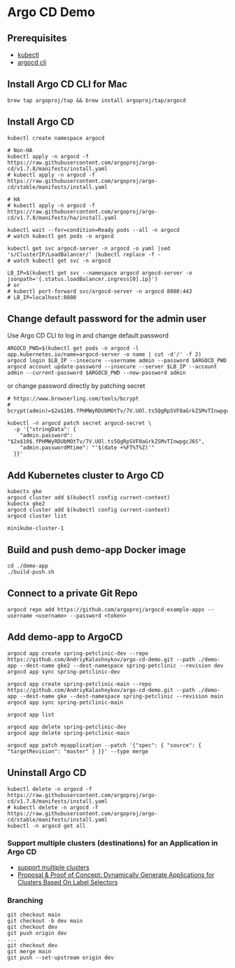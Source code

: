 # Argo CD Demo

## Prerequisites

* [kubectl](https://kubernetes.io/docs/tasks/tools/install-kubectl/)
* [argocd cli](https://argoproj.github.io/argo-cd/cli_installation/)

## Install Argo CD CLI for Mac

```shell
brew tap argoproj/tap && brew install argoproj/tap/argocd
```

## Install Argo CD

```shell
kubectl create namespace argocd

# Non-HA
kubectl apply -n argocd -f https://raw.githubusercontent.com/argoproj/argo-cd/v1.7.8/manifests/install.yaml
# kubectl apply -n argocd -f https://raw.githubusercontent.com/argoproj/argo-cd/stable/manifests/install.yaml

# HA
# kubectl apply -n argocd -f https://raw.githubusercontent.com/argoproj/argo-cd/v1.7.8/manifests/ha/install.yaml

kubectl wait --for=condition=Ready pods --all -n argocd
# watch kubectl get pods -n argocd

kubectl get svc argocd-server -n argocd -o yaml |sed 's/ClusterIP/LoadBalancer/' |kubectl replace -f -
# watch kubectl get svc -n argocd

LB_IP=$(kubectl get svc --namespace argocd argocd-server -o jsonpath='{.status.loadBalancer.ingress[0].ip}')
# or
# kubectl port-forward svc/argocd-server -n argocd 8080:443
# LB_IP=localhost:8080
```

## Change default password for the admin user

Use Argo CD CLI to log in and change default password
```shell
ARGOCD_PWD=$(kubectl get pods -n argocd -l app.kubernetes.io/name=argocd-server -o name | cut -d'/' -f 2)
argocd login $LB_IP --insecure --username admin --password $ARGOCD_PWD
argocd account update-password --insecure --server $LB_IP --account admin --current-password $ARGOCD_PWD --new-password admin
```

or change password directly by patching secret

```shell
# https://www.browserling.com/tools/bcrypt
# bcrypt(admin)=$2a$10$.fPHMWyRDUbMOtTv/7V.UOl.ts5QgRpSVF0aGrkZSMvTInwpgcJ6S

kubectl -n argocd patch secret argocd-secret \
  -p '{"stringData": {
    "admin.password": "$2a$10$.fPHMWyRDUbMOtTv/7V.UOl.ts5QgRpSVF0aGrkZSMvTInwpgcJ6S",
    "admin.passwordMtime": "'$(date +%FT%T%Z)'"
  }}'
```

## Add Kubernetes cluster to Argo CD

```shell
kubectx gke
argocd cluster add $(kubectl config current-context)
kubectx gke2
argocd cluster add $(kubectl config current-context)
argocd cluster list

minikube-cluster-1
```

## Build and push demo-app Docker image

```shell
cd ./demo-app
./build-push.sh
```

## Connect to a private Git Repo

```shell
argocd repo add https://github.com/argoproj/argocd-example-apps --username <username> --password <token>
```

## Add demo-app to ArgoCD

```shell
argocd app create spring-petclinic-dev --repo https://github.com/AndriyKalashnykov/argo-cd-demo.git --path ./demo-app --dest-name gke2 --dest-namespace spring-petclinic --revision dev
argocd app sync spring-petclinic-dev

argocd app create spring-petclinic-main --repo https://github.com/AndriyKalashnykov/argo-cd-demo.git --path ./demo-app --dest-name gke --dest-namespace spring-petclinic --revision main
argocd app sync spring-petclinic-main

argocd app list

argocd app delete spring-petclinic-dev
argocd app delete spring-petclinic-main

argocd app patch myapplication --patch '{"spec": { "source": { "targetRevision": "master" } }}' --type merge
```

## Uninstall Argo CD

```shell
kubectl delete -n argocd -f https://raw.githubusercontent.com/argoproj/argo-cd/v1.7.8/manifests/install.yaml
# kubectl delete -n argocd -f https://raw.githubusercontent.com/argoproj/argo-cd/stable/manifests/install.yaml
kubectl -n argocd get all
```

### Support multiple clusters (destinations) for an Application in Argo CD

* [support multiple clusters](https://github.com/argoproj/argo-cd/issues/1673)
* [Proposal & Proof of Concept: Dynamically Generate Applications for Clusters Based On Label Selectors](https://github.com/argoproj/argo-cd/issues/3403)

### Branching

```shell
git checkout main
git checkout -b dev main
git checkout dev
git push origin dev
...
git checkout dev
git merge main
git push --set-upstream origin dev
```
